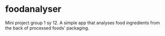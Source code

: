 # foodanalyser
Mini project group 1 sy 12. A simple app that analyses food ingredients from the back of processed foods' packaging.
